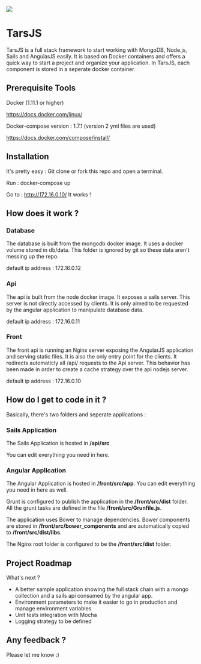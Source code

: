 ![](http://img11.hostingpics.net/pics/732257APsSHwV.jpg)

# TarsJS

TarsJS is a full stack framework to start working with MongoDB, Node.js, Sails and AngularJS easily. It is based on Docker containers and offers a quick way to start a project and organize your application. In TarsJS, each component is stored in a seperate docker container.

## Prerequisite Tools

Docker (1.11.1 or higher)

https://docs.docker.com/linux/


Docker-compose version : 1.7.1 (version 2 yml files are used)

https://docs.docker.com/compose/install/

## Installation

It's pretty easy : Git clone or fork this repo and open a terminal.

Run : docker-compose up

Go to : http://172.16.0.10/  It works !

## How does it work ?

### Database

The database is built from the mongodb docker image. It uses a docker volume stored in db/data. This folder is ignored by git so these data aren't messing up the repo.

default ip address : 172.16.0.12

### Api

The api is built from the node docker image. It exposes a sails server. This server is not directly accessed by clients. It is only aimed to be requested by the angular application to manipulate database data.

default ip address : 172.16.0.11

### Front

The front api is running an Nginx server exposing the AngularJS application and serving static files. It is also the only entry point for the clients. It redirects automaticly all /api/ requests to the Api server. This behavior has been made in order to create a cache strategy over the api nodejs server.

default ip address : 172.16.0.10

## How do I get to code in it ?

Basically, there's two folders and seperate applications :

### Sails Application

The Sails Application is hosted in **/api/src**

You can edit everything you need in here.

### Angular Application

The Angular Application is hosted in **/front/src/app**. You can edit everything you need in here as well.

Grunt is configured to publish the application in the **/front/src/dist** folder. All the grunt tasks are defined in the file **/front/src/Grunfile.js**.

The application uses Bower to manage dependencies. Bower components are stored in **/front/src/bower_components** and are automatically copied to **/front/src/dist/libs**.

The Nginx root folder is configured to be the **/front/src/dist** folder.

## Project Roadmap

What's next ?

- A better sample application showing the full stack chain with a mongo collection and a sails api consumed by the angular app.
- Environment parameters to make it easier to go in production and manage environment variables
- Unit tests integration with Mocha
- Logging strategy to be defined

## Any feedback ?

Please let me know :)
